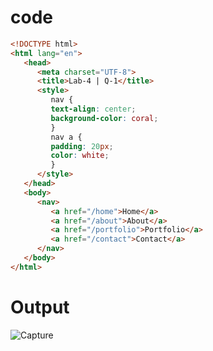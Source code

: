 # code

```html
<!DOCTYPE html> 
<html lang="en">
   <head>
      <meta charset="UTF-8">
      <title>Lab-4 | Q-1</title>
      <style> 
         nav { 
         text-align: center; 
         background-color: coral; 
         } 
         nav a { 
         padding: 20px; 
         color: white; 
         } 
      </style>
   </head>
   <body>
      <nav> 
         <a href="/home">Home</a> 
         <a href="/about">About</a> 
         <a href="/portfolio">Portfolio</a> 
         <a href="/contact">Contact</a> 
      </nav>
   </body>
</html>
```
# Output
![Capture](https://user-images.githubusercontent.com/89020930/159686885-2fad028c-7611-4acd-bec4-a2e18107b79a.PNG)
